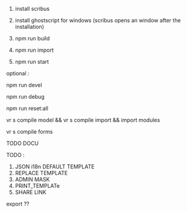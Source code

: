 
1) install scribus
2) install ghostscript for windows (scribus opens an window after the installation)

3) npm run build
4) npm run import
5) npm run start


optional :

npm run devel

npm run debug

npm run reset:all

vr s compile model && vr s compile import && import modules

vr s compile forms

TODO DOCU

TODO :

1) JSON i18n DEFAULT TEMPLATE
2) REPLACE TEMPLATE 
3) ADMIN MASK
4) PRINT_TEMPLATe
5) SHARE LINK

export ??



